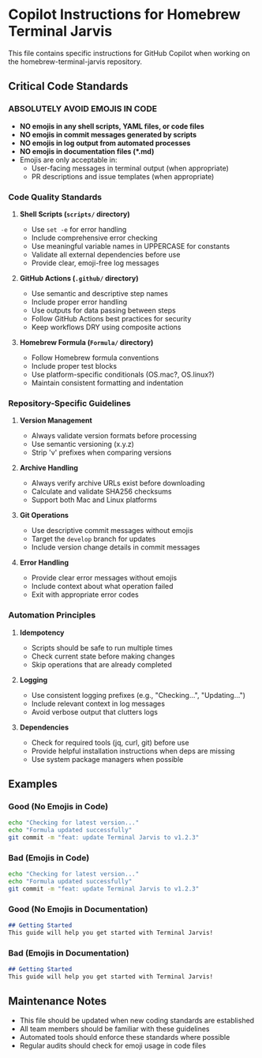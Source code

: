 # Copilot Instructions for Homebrew Terminal Jarvis

This file contains specific instructions for GitHub Copilot when working on the homebrew-terminal-jarvis repository.

## Critical Code Standards

### **ABSOLUTELY AVOID EMOJIS IN CODE**
- **NO emojis in any shell scripts, YAML files, or code files**
- **NO emojis in commit messages generated by scripts**
- **NO emojis in log output from automated processes**
- **NO emojis in documentation files (*.md)**
- Emojis are only acceptable in:
  - User-facing messages in terminal output (when appropriate)
  - PR descriptions and issue templates (when appropriate)

### Code Quality Standards

1. **Shell Scripts (`scripts/` directory)**
   - Use `set -e` for error handling
   - Include comprehensive error checking
   - Use meaningful variable names in UPPERCASE for constants
   - Validate all external dependencies before use
   - Provide clear, emoji-free log messages

2. **GitHub Actions (`.github/` directory)**
   - Use semantic and descriptive step names
   - Include proper error handling
   - Use outputs for data passing between steps
   - Follow GitHub Actions best practices for security
   - Keep workflows DRY using composite actions

3. **Homebrew Formula (`Formula/` directory)**
   - Follow Homebrew formula conventions
   - Include proper test blocks
   - Use platform-specific conditionals (OS.mac?, OS.linux?)
   - Maintain consistent formatting and indentation

### Repository-Specific Guidelines

1. **Version Management**
   - Always validate version formats before processing
   - Use semantic versioning (x.y.z)
   - Strip 'v' prefixes when comparing versions

2. **Archive Handling**
   - Always verify archive URLs exist before downloading
   - Calculate and validate SHA256 checksums
   - Support both Mac and Linux platforms

3. **Git Operations**
   - Use descriptive commit messages without emojis
   - Target the `develop` branch for updates
   - Include version change details in commit messages

4. **Error Handling**
   - Provide clear error messages without emojis
   - Include context about what operation failed
   - Exit with appropriate error codes

### Automation Principles

1. **Idempotency**
   - Scripts should be safe to run multiple times
   - Check current state before making changes
   - Skip operations that are already completed

2. **Logging**
   - Use consistent logging prefixes (e.g., "Checking...", "Updating...")
   - Include relevant context in log messages
   - Avoid verbose output that clutters logs

3. **Dependencies**
   - Check for required tools (jq, curl, git) before use
   - Provide helpful installation instructions when deps are missing
   - Use system package managers when possible

## Examples

### Good (No Emojis in Code)
```bash
echo "Checking for latest version..."
echo "Formula updated successfully"
git commit -m "feat: update Terminal Jarvis to v1.2.3"
```

### Bad (Emojis in Code)
```bash
echo "Checking for latest version..."
echo "Formula updated successfully"
git commit -m "feat: update Terminal Jarvis to v1.2.3"
```

### Good (No Emojis in Documentation)
```markdown
## Getting Started
This guide will help you get started with Terminal Jarvis!
```

### Bad (Emojis in Documentation)  
```markdown
## Getting Started
This guide will help you get started with Terminal Jarvis!
```

## Maintenance Notes

- This file should be updated when new coding standards are established
- All team members should be familiar with these guidelines
- Automated tools should enforce these standards where possible
- Regular audits should check for emoji usage in code files
